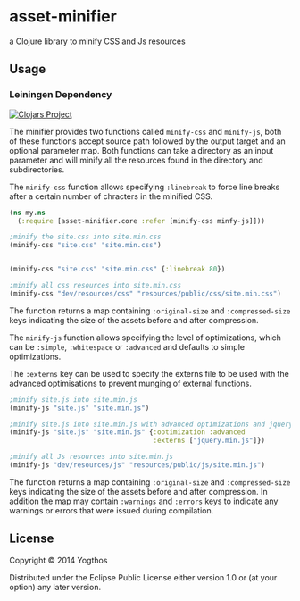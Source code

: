 # asset-minifier

a Clojure library to minify CSS and Js resources

## Usage

### Leiningen Dependency

[![Clojars Project](http://clojars.org/asset-minifier/latest-version.svg)](http://clojars.org/asset-minifier)

The minifier provides two functions called `minify-css` and `minify-js`, both of these functions accept source path followed by the output target and an optional parameter map. Both functions can take a directory as an input parameter and will minify all the resources found in the directory and subdirectories.

The `minify-css` function allows specifying `:linebreak` to force line breaks after a certain number of chracters in the minified CSS.

```clojure
(ns my.ns
  (:require [asset-minifier.core :refer [minify-css minfy-js]]))

;minify the site.css into site.min.css
(minify-css "site.css" "site.min.css")


(minify-css "site.css" "site.min.css" {:linebreak 80})

;minify all css resources into site.min.css
(minify-css "dev/resources/css" "resources/public/css/site.min.css")
```

The function returns a map containing `:original-size` and `:compressed-size` keys indicating the size of the assets before and after compression.


The `minify-js` function allows specifying the level of optimizations, which can be `:simple`, `:whitespace` or `:advanced` and defaults to simple optimizations.

The `:externs` key can be used to specify the externs file to be used with the advanced optimisations to prevent munging of external functions.

```clojure
;minify site.js into site.min.js
(minify-js "site.js" "site.min.js")

;minify site.js into site.min.js with advanced optimizations and jquery externs
(minify-js "site.js" "site.min.js" {:optimization :advanced
                                    :externs ["jquery.min.js"]})

;minify all Js resources into site.min.js
(minify-js "dev/resources/js" "resources/public/js/site.min.js")
```

The function returns a map containing `:original-size` and `:compressed-size` keys indicating the size of the assets before and after compression. In addition the map may contain `:warnings` and `:errors` keys to indicate any warnings or errors that were issued during compilation.


## License

Copyright © 2014 Yogthos

Distributed under the Eclipse Public License either version 1.0 or (at
your option) any later version.
